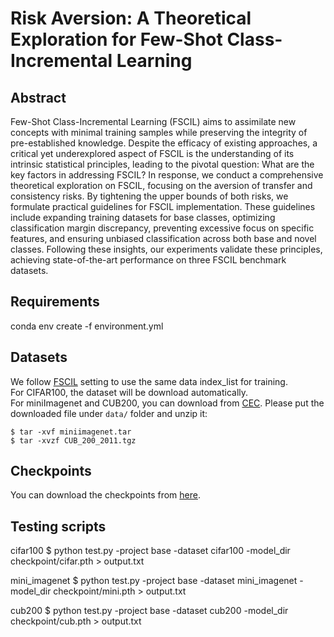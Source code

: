# Risk Aversion: A Theoretical Exploration for Few-Shot Class-Incremental Learning

## Abstract
Few-Shot Class-Incremental Learning (FSCIL) aims to assimilate new concepts with minimal training samples while preserving the integrity of pre-established knowledge. Despite the efficacy of existing approaches, a critical yet underexplored aspect of FSCIL is the understanding of its intrinsic statistical principles, leading to the pivotal question: What are the key factors in addressing FSCIL? In response, we conduct a comprehensive theoretical exploration on FSCIL, focusing on the aversion of transfer and consistency risks. By tightening the upper bounds of both risks, we formulate practical guidelines for FSCIL implementation. These guidelines include expanding training datasets for base classes, optimizing classification margin discrepancy, preventing excessive focus on specific features, and ensuring unbiased classification across both base and novel classes. Following these insights, our experiments validate these principles, achieving state-of-the-art performance on three FSCIL benchmark datasets.

## Requirements
conda env create -f environment.yml

## Datasets
We follow [FSCIL](https://github.com/xyutao/fscil) setting to use the same data index_list for training.  
For CIFAR100, the dataset will be download automatically.  
For miniImagenet and CUB200, you can download from [CEC](https://drive.google.com/drive/folders/11LxZCQj2FRCs0JTsf_dafvTHqFn2yGSN?usp=sharing). Please put the downloaded file under `data/` folder and unzip it:
    
    $ tar -xvf miniimagenet.tar 
    $ tar -xvzf CUB_200_2011.tgz

## Checkpoints

You can download the checkpoints from [here](https://github.com/esmhcism/aversion.git).

## Testing scripts
cifar100
    $ python test.py -project base -dataset cifar100 -model_dir checkpoint/cifar.pth > output.txt

mini_imagenet
    $ python test.py -project base -dataset mini_imagenet -model_dir checkpoint/mini.pth > output.txt

cub200
    $ python test.py -project base -dataset cub200 -model_dir checkpoint/cub.pth > output.txt
